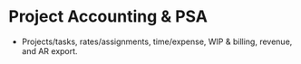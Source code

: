 # Project Accounting & PSA
- Projects/tasks, rates/assignments, time/expense, WIP & billing, revenue, and AR export.
